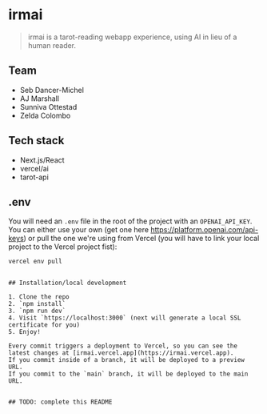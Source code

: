 # irmai

> irmai is a tarot-reading webapp experience, using AI in lieu of a human reader.

## Team

- Seb Dancer-Michel
- AJ Marshall
- Sunniva Ottestad
- Zelda Colombo

## Tech stack

- Next.js/React
- vercel/ai
- tarot-api

## .env

You will need an `.env` file in the root of the project with an `OPENAI_API_KEY`. You can either use your own (get one here https://platform.openai.com/api-keys) or pull the one we're using from Vercel (you will have to link your local project to the Vercel project fist):
```bash
vercel env pull
```

```

## Installation/local development

1. Clone the repo
2. `npm install`
3. `npm run dev`
4. Visit `https://localhost:3000` (next will generate a local SSL certificate for you)
5. Enjoy!

Every commit triggers a deployment to Vercel, so you can see the latest changes at [irmai.vercel.app](https://irmai.vercel.app).
If you commit inside of a branch, it will be deployed to a preview URL.
If you commit to the `main` branch, it will be deployed to the main URL.


## TODO: complete this README

